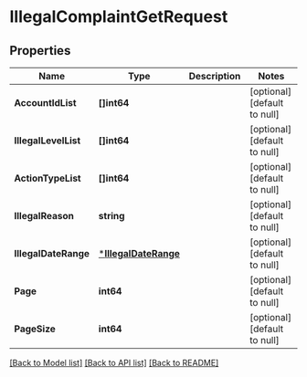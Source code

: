 # IllegalComplaintGetRequest

## Properties
Name | Type | Description | Notes
------------ | ------------- | ------------- | -------------
**AccountIdList** | **[]int64** |  | [optional] [default to null]
**IllegalLevelList** | **[]int64** |  | [optional] [default to null]
**ActionTypeList** | **[]int64** |  | [optional] [default to null]
**IllegalReason** | **string** |  | [optional] [default to null]
**IllegalDateRange** | [***IllegalDateRange**](illegal_date_range.md) |  | [optional] [default to null]
**Page** | **int64** |  | [optional] [default to null]
**PageSize** | **int64** |  | [optional] [default to null]

[[Back to Model list]](../README.md#documentation-for-models) [[Back to API list]](../README.md#documentation-for-api-endpoints) [[Back to README]](../README.md)


